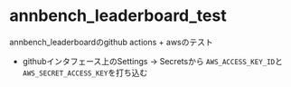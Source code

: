 # annbench_leaderboard_test

annbench_leaderboardのgithub actions + awsのテスト

- githubインタフェース上のSettings -> Secretsから
`AWS_ACCESS_KEY_ID`と`AWS_SECRET_ACCESS_KEY`を打ち込む